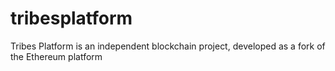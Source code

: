 # tribesplatform
Tribes Platform is an independent blockchain project, developed as a fork of the Ethereum platform
